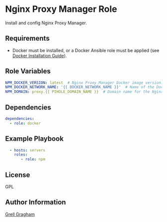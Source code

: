 Nginx Proxy Manager Role
=========

Install and config Nginx Proxy Manager.

Requirements
------------

- Docker must be installed, or a Docker Ansible role must be applied (see [Docker Installation Guide](https://docs.docker.com/engine/install/)).

Role Variables
--------------

```yml
NPM_DOCKER_VERSION: latest  # Nginx Proxy Manager Docker image version.
NPM_DOCKER_NETWORK_NAME: '{{ DOCKER_NETWORK_NAME }}'  # Name of the Docker network.
NPM_DOMAIN: proxy.{{ PIHOLE_DOMAIN_NAME }}  # Domain name for the Nginx Proxy Manager service.
```

Dependencies
------------

```yml
dependencies:
  - role: docker
```

Example Playbook
----------------

```yml
  - hosts: servers
    roles:
       - role: npm
```

License
-------

GPL

Author Information
------------------

[Grell Gragham](https://github.com/ggragham)
